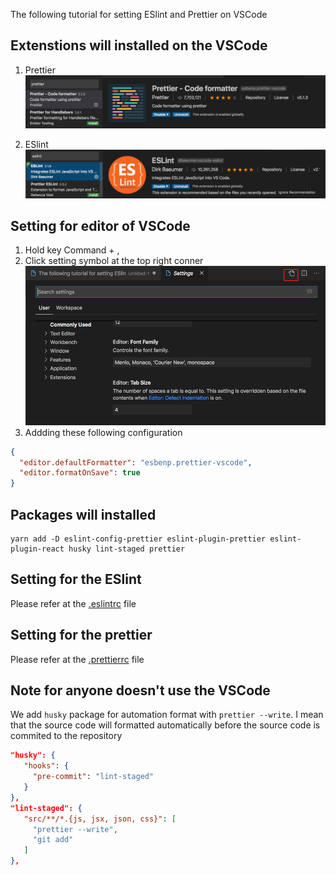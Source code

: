 The following tutorial for setting ESlint and Prettier on VSCode

## Extenstions will installed on the VSCode

1. Prettier
   ![prettier extension](../assets/images/prettier-extension.png?raw=true)

2. ESlint
   ![eslint extension](../assets/images/eslint-extension.png?raw=true)

## Setting for editor of VSCode

1. Hold key Command + ,
2. Click setting symbol at the top right conner
   ![Open setting file](../assets/images/setting-file.png?raw=true)
3. Addding these following configuration

```json
{
  "editor.defaultFormatter": "esbenp.prettier-vscode",
  "editor.formatOnSave": true
}
```

## Packages will installed

```yarn
yarn add -D eslint-config-prettier eslint-plugin-prettier eslint-plugin-react husky lint-staged prettier
```

## Setting for the ESlint

Please refer at the [.eslintrc](../assets/configs/.eslintrc) file

## Setting for the prettier

Please refer at the [.prettierrc](../assets/configs/.prettierrc) file

## Note for anyone doesn't use the VSCode

We add `husky` package for automation format with `prettier --write`.
I mean that the source code will formatted automatically before the source code is commited to the repository

```json
"husky": {
   "hooks": {
     "pre-commit": "lint-staged"
   }
},
"lint-staged": {
   "src/**/*.{js, jsx, json, css}": [
     "prettier --write",
     "git add"
   ]
},
```
